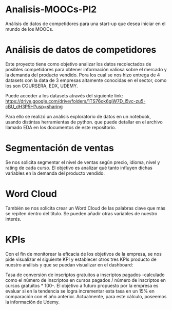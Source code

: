 # Analisis-MOOCs-PI2
Análisis de datos de competidores para una start-up que desea iniciar en el mundo de los MOOCs.

# Análisis de datos de competidores
Este proyecto tiene como objetivo analizar los datos recolectados de posibles competidores para obtener información valiosa sobre el mercado y la demanda del producto vendido. Pora los cual se nos hizo entrega de 4 datasets con la data de 3 empresas altamente conocidas en el sector, como los son COURSERA, EDX, UDEMY.

Puede acceder a los datasets através del siguiente link: https://drive.google.com/drive/folders/1TS76ok6giW7D_l5vc-zu5-cBU_dH3P5H?usp=sharing

Para ello se realizó un análisis exploratorio de datos en un notebook, usando distintas herramientas de python. que puede detallar en el archivo llamado EDA en los documentos de este repositorio.

# Segmentación de ventas
Se nos solicita segmentar el nivel de ventas según precio, idioma, nivel y rating de cada curso. El objetivo es analizar qué tanto influyen dichas variables en la demanda del producto vendido.

# Word Cloud
También se nos solicita crear un Word Cloud de las palabras clave que más se repiten dentro del título. Se pueden añadir otras variables de nuestro interés.

# KPIs
Con el fin de monitorear la eficacia de los objetivos de la empresa, se nos pide visualizar el siguiente KPI y establecer otros tres KPIs producto de nuestro análisis y que se puedan visualizar en el dashboard:

Tasa de conversión de inscriptos gratuitos a inscriptos pagados -calculado como el número de inscriptos en cursos pagados / número de inscriptos en cursos gratuitos * 100-. El objetivo a futuro propuesto por la empresa es evaluar si en la tendencia se logra incrementar esta tasa en un 15% en comparación con el año anterior. Actualmente, para este cálculo, poseemos la información de Udemy. 
